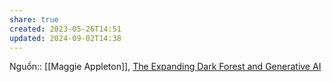 ```yaml
---
share: true
created: 2023-05-26T14:51
updated: 2024-09-02T14:38
---
```

Nguồn:: [[Maggie Appleton]], [The Expanding Dark Forest and Generative AI](https://maggieappleton.com/ai-dark-forest)
